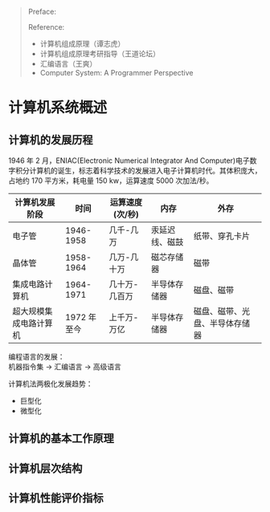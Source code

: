 > Preface:
> 
> Reference:
> 
> * 计算机组成原理（谭志虎）
> * 计算机组成原理考研指导（王道论坛）
> * 汇编语言（王爽）
> * Computer System: A Programmer Perspective

# 计算机系统概述

## 计算机的发展历程
1946 年 2 月，ENIAC(Electronic Numerical Integrator And Computer)电子数字积分计算机的诞生，标志着科学技术的发展进入电子计算机时代。其体积庞大，占地约 170 平方米，耗电量 150 kw，运算速度 5000 次加法/秒。

|计算机发展阶段|时间|运算速度(次/秒)|内存|外存|
|-|-|-|-|-|
|电子管|1946-1958|几千-几万|汞延迟线、磁鼓|纸带、穿孔卡片|
|晶体管|1958-1964|几万-几十万|磁芯存储器|磁带|
|集成电路计算机|1964-1971|几十万-几百万|半导体存储器|磁盘、磁带|
|超大规模集成电路计算机|1972 年至今|上千万-万亿|半导体存储器|磁盘、磁带、光盘、半导体存储器|

编程语言的发展：  
机器指令集 $\longrightarrow$ 汇编语言 $\longrightarrow$ 高级语言

计算机法两极化发展趋势：

* 巨型化
* 微型化


## 计算机的基本工作原理



## 计算机层次结构


## 计算机性能评价指标
